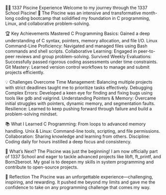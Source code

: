 
🏊‍♂️ 1337 Piscine Experience
Welcome to my journey through the 1337 School Piscine! 🚀
The Piscine was an intensive and transformative month-long coding bootcamp that solidified my foundation in C programming, Linux, and collaborative problem-solving.


🏆 Key Achievements
Mastered C Programming Basics: Gained a deep understanding of C syntax, pointers, memory allocation, and file I/O.
Linux Command-Line Proficiency: Navigated and managed files using Bash commands and shell scripts.
Collaborative Learning: Engaged in peer-to-peer reviews and group problem-solving.
Survived Weekly Evaluations: Successfully passed rigorous coding assessments under time constraints.
Git Mastery: Learned version control workflows to manage and submit projects efficiently.

💡 Challenges Overcome
Time Management: Balancing multiple projects with strict deadlines taught me to prioritize tasks effectively.
Debugging Complex Errors: Developed a keen eye for finding and fixing bugs using tools like gdb and valgrind.
Understanding Pointers & Memory: Overcame initial struggles with pointers, dynamic memory, and segmentation faults.
Resilience: Learned to keep pushing forward through failure and build a problem-solving mindset.

📚 What I Learned
C Programming: From loops to advanced memory handling.
Unix & Linux: Command-line tools, scripting, and file permissions.
Collaboration: Sharing knowledge and learning from others.
Discipline: Coding daily for hours instilled a deep focus and consistency.

🚀 What’s Next?
The Piscine was just the beginning! I am now officially part of 1337 School and eager to tackle advanced projects like libft, ft_printf, and Born2beroot. My goal is to deepen my skills in system programming and contribute to open-source projects.


🌟 Reflection
The Piscine was an unforgettable experience—challenging, inspiring, and rewarding. It pushed me beyond my limits and gave me the confidence to take on any programming challenge that comes my way.
